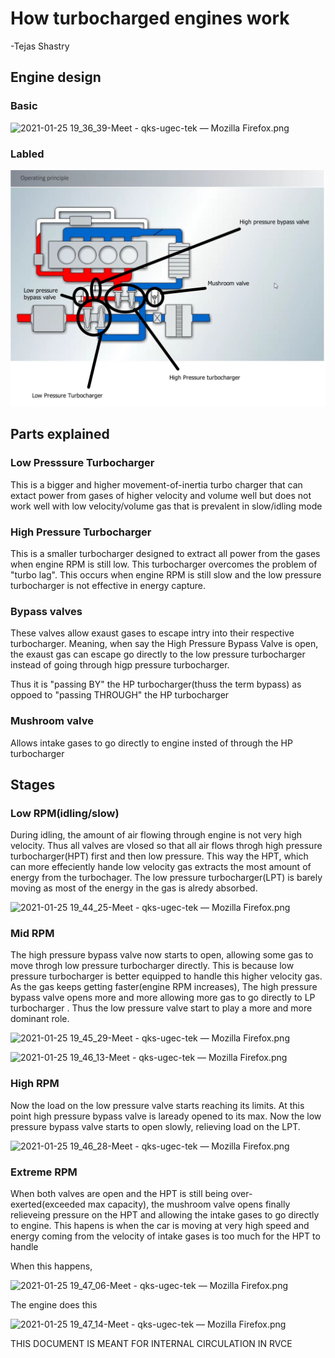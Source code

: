 # How turbocharged engines work

-Tejas Shastry

## Engine design

### Basic

![2021-01-25 19_36_39-Meet - qks-ugec-tek — Mozilla Firefox.png](./2021-01-25%2019_36_39-Meet%20-%20qks-ugec-tek%20—%20Mozilla%20Firefox.png)

### Labled

![labellings.jpg](./labellings.jpg)



## Parts explained

### Low Presssure Turbocharger

This is a bigger and higher movement-of-inertia turbo charger that can extact power from gases of higher velocity and volume well but does not work well with low velocity/volume gas that is prevalent in slow/idling mode

### High Pressure Turbocharger

This is a smaller turbocharger designed to extract all power from the gases when engine RPM is still low. This turbocharger overcomes the problem of "turbo lag". This occurs when engine RPM is still slow and the low pressure turbocharger is not effective in energy capture. 

### Bypass valves

These valves allow exaust gases to escape intry into their respective turbocharger. Meaning, when say the High Pressure Bypass Valve is open, the exaust gas can escape go directly to the low pressure turbocharger instead of going through higp pressure turbocharger.

Thus it is "passing BY" the HP turbocharger(thuss the term bypass) as oppoed to "passing THROUGH" the HP turbocharger

### Mushroom valve

Allows intake gases to go directly to engine insted of through the HP turbocharger

## Stages

### Low RPM(idling/slow)

During idling, the amount of air flowing through engine is not very high velocity. Thus all valves are vlosed so that all air flows throgh high pressure turbocharger(HPT) first and then low pressure. This way the HPT, which can more effeciently hande low velocity gas extracts the most amount of energy from the turbochager. The low pressure turbocharger(LPT) is barely moving as most of the energy in the gas is alredy absorbed.

![2021-01-25 19_44_25-Meet - qks-ugec-tek — Mozilla Firefox.png](./2021-01-25%2019_44_25-Meet%20-%20qks-ugec-tek%20—%20Mozilla%20Firefox.png)

### Mid RPM

The high pressure bypass valve now starts to open, allowing some gas to move throgh low pressure turbocharger directly. This is because low  pressure turbocharger is better equipped to handle this higher velocity gas. As the gas keeps getting faster(engine RPM increases), The high pressure bypass valve opens more and more allowing more gas to go directly to LP turbocharger . Thus the low pressure valve start to play a more and more dominant role.

![2021-01-25 19_45_29-Meet - qks-ugec-tek — Mozilla Firefox.png](./2021-01-25%2019_45_29-Meet%20-%20qks-ugec-tek%20—%20Mozilla%20Firefox.png)

![2021-01-25 19_46_13-Meet - qks-ugec-tek — Mozilla Firefox.png](./2021-01-25%2019_46_13-Meet%20-%20qks-ugec-tek%20—%20Mozilla%20Firefox.png)

### High RPM

Now the load on the low pressure valve starts reaching its limits. At this point high pressure bypass valve is laready opened to its max. Now the low pressure bypass valve starts to open slowly, relieving load on the LPT.

![2021-01-25 19_46_28-Meet - qks-ugec-tek — Mozilla Firefox.png](./2021-01-25%2019_46_28-Meet%20-%20qks-ugec-tek%20—%20Mozilla%20Firefox.png)

### Extreme RPM

When both valves are open and the HPT is still being over-exerted(exceeded max capacity), the mushroom valve opens finally relieveing pressure on the HPT and allowing the intake gases to go directly to engine. This hapens is when the car is moving at very high speed and energy coming from the velocity of intake gases is too much for the HPT to handle



When this happens,

![2021-01-25 19_47_06-Meet - qks-ugec-tek — Mozilla Firefox.png](./2021-01-25%2019_47_06-Meet%20-%20qks-ugec-tek%20—%20Mozilla%20Firefox.png)

The engine does this

![2021-01-25 19_47_14-Meet - qks-ugec-tek — Mozilla Firefox.png](./2021-01-25%2019_47_14-Meet%20-%20qks-ugec-tek%20—%20Mozilla%20Firefox.png)



THIS DOCUMENT IS MEANT FOR INTERNAL CIRCULATION IN RVCE
